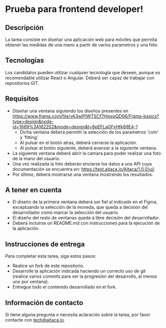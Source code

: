 # Prueba para frontend developer!
## Descripción
La tarea consiste en diseñar una aplicación web para móviles que permita obtener las medidas de una mano a partir de varios parametros y una foto.

## Tecnologías
Los candidatos pueden utilizar cualquier tecnología que deseen, aunque es recomendable utilizar React o Angular.
Deberá ser capaz de trabajar con repositorios GIT.

## Requisitos
- Diseñar una ventana siguiendo los diseños presentes en https://www.figma.com/file/vA3wlPIWTSCf7HipxpQD66/Figma-basics?type=design&node-id=1669%3A162202&mode=design&t=6pEFLaGFvHfk69E4-1
  - Dicha ventana deberá permitir la selección de los parametros 'coin' y 'fitting'
  - Al pulsar en el botón atras, deberá cerrarse la aplicación.
  - Al pulsar al botón siguiente, deberá avanzar a la siguiente ventana.
- La siguiente ventana deberá abrir la camara para poder realizar una foto de la mano del usuario.
- Una vez realizada la foto deberán enviarse los datos a una API cuya documentación se encuentra en: https://test.aitaca.io/Aitaca/1.0.0/ui/
- Por último, deberá mostrarse una ventana mostrando los resultados.
## A tener en cuenta
- El diseño de la primera ventana deberá ser fiel al indicado en el Figma, exceptuando la selección de la moneda, que queda a decisión del desarrollador como marcar la selección del usuario.
- El diseño del resto de ventanas queda a libre decisión del desarrollador.
- Deberá incluirse un README.md con instrucciones para la ejecución de la aplicación.
## Instrucciones de entrega
Para completar esta tarea, siga estos pasos:

- Realice un fork de este repositorio.
- Desarrolle la aplicación indicada haciendo un correcto uso de git (realice varios commits para ver la progresión del desarrollo, al menos uno por ventana).
- Entregue todo el contenido desarrollado en el fork.

## Información de contacto
Si tiene alguna pregunta o necesita aclaración sobre la tarea, por favor contacte con tech@aitaca.io.
